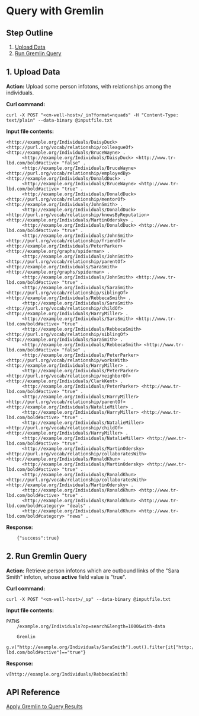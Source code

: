 # Query with Gremlin


## Step Outline

1. [Upload Data](#hdr1)
2. [Run Gremlin Query](#hdr2)

<a name="hdr1"></a>
## 1. Upload Data

**Action:** Upload some person infotons, with relationships among the individuals.

**Curl command:**

```
curl -X POST "<cm-well-host>/_in?format=nquads" -H "Content-Type: text/plain" --data-binary @inputfile.txt
```

**Input file contents:**

```
<http://example.org/Individuals/DaisyDuck> <http://purl.org/vocab/relationship/colleagueOf> <http://example.org/Individuals/BruceWayne> .
      <http://example.org/Individuals/DaisyDuck> <http://www.tr-lbd.com/bold#active> "false" .
      <http://example.org/Individuals/BruceWayne> <http://purl.org/vocab/relationship/employedBy> <http://example.org/Individuals/DonaldDuck> .
      <http://example.org/Individuals/BruceWayne> <http://www.tr-lbd.com/bold#active> "true" .
      <http://example.org/Individuals/DonaldDuck> <http://purl.org/vocab/relationship/mentorOf> <http://example.org/Individuals/JohnSmith> .
      <http://example.org/Individuals/DonaldDuck> <http://purl.org/vocab/relationship/knowsByReputation> <http://example.org/Individuals/MartinOdersky> .
      <http://example.org/Individuals/DonaldDuck> <http://www.tr-lbd.com/bold#active> "true" .
      <http://example.org/Individuals/JohnSmith> <http://purl.org/vocab/relationship/friendOf> <http://example.org/Individuals/PeterParker> <http://example.org/graphs/spiderman> .
      <http://example.org/Individuals/JohnSmith> <http://purl.org/vocab/relationship/parentOf> <http://example.org/Individuals/SaraSmith> <http://example.org/graphs/spiderman> .
      <http://example.org/Individuals/JohnSmith> <http://www.tr-lbd.com/bold#active> "true" .
      <http://example.org/Individuals/SaraSmith> <http://purl.org/vocab/relationship/siblingOf> <http://example.org/Individuals/RebbecaSmith> .
      <http://example.org/Individuals/SaraSmith> <http://purl.org/vocab/relationship/childOf> <http://example.org/Individuals/HarryMiller> .
      <http://example.org/Individuals/SaraSmith> <http://www.tr-lbd.com/bold#active> "true" .
      <http://example.org/Individuals/RebbecaSmith> <http://purl.org/vocab/relationship/siblingOf> <http://example.org/Individuals/SaraSmith> .
      <http://example.org/Individuals/RebbecaSmith> <http://www.tr-lbd.com/bold#active> "false" .
      <http://example.org/Individuals/PeterParker> <http://purl.org/vocab/relationship/worksWith> <http://example.org/Individuals/HarryMiller> .
      <http://example.org/Individuals/PeterParker> <http://purl.org/vocab/relationship/neighborOf> <http://example.org/Individuals/ClarkKent> .
      <http://example.org/Individuals/PeterParker> <http://www.tr-lbd.com/bold#active> "true" .
      <http://example.org/Individuals/HarryMiller> <http://purl.org/vocab/relationship/parentOf> <http://example.org/Individuals/NatalieMiller> .
      <http://example.org/Individuals/HarryMiller> <http://www.tr-lbd.com/bold#active> "true" .
      <http://example.org/Individuals/NatalieMiller> <http://purl.org/vocab/relationship/childOf> <http://example.org/Individuals/HarryMiller> .
      <http://example.org/Individuals/NatalieMiller> <http://www.tr-lbd.com/bold#active> "true" .
      <http://example.org/Individuals/MartinOdersky> <http://purl.org/vocab/relationship/collaboratesWith> <http://example.org/Individuals/RonaldKhun> .
      <http://example.org/Individuals/MartinOdersky> <http://www.tr-lbd.com/bold#active> "true" .
      <http://example.org/Individuals/RonaldKhun> <http://purl.org/vocab/relationship/collaboratesWith> <http://example.org/Individuals/MartinOdersky> .
      <http://example.org/Individuals/RonaldKhun> <http://www.tr-lbd.com/bold#active> "true" .
      <http://example.org/Individuals/RonaldKhun> <http://www.tr-lbd.com/bold#category> "deals" .
      <http://example.org/Individuals/RonaldKhun> <http://www.tr-lbd.com/bold#category> "news" .
```

**Response:**

```
	{"success":true}
```

<a name="hdr2"></a>
## 2. Run Gremlin Query

**Action:** Retrieve person infotons which are outbound links of the "Sara Smith" infoton, whose **active** field value is "true".

**Curl command:**

```
curl -X POST "<cm-well-host>/_sp" --data-binary @inputfile.txt
```

**Input file contents:**

```
PATHS
    /example.org/Individuals?op=search&length=1000&with-data
    
    Gremlin
    g.v("http://example.org/Individuals/SaraSmith").out().filter{it["http://www.tr-lbd.com/bold#active"]=="true"}
```

**Response:**

```
v[http://example.org/Individuals/RebbecaSmith]
```
            
## API Reference

[Apply Gremlin to Query Results](../../APIReference/Query/API.Query.ApplyGremlinToQueryResults.md)


